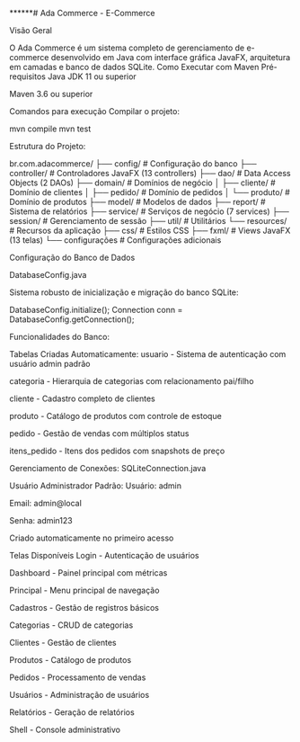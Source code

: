 ******# Ada Commerce - E-Commerce

Visão Geral

O Ada Commerce é um sistema completo de gerenciamento de e-commerce desenvolvido em Java com interface gráfica JavaFX, arquitetura em camadas e banco de dados SQLite.
Como Executar com Maven
Pré-requisitos
Java JDK 11 ou superior

Maven 3.6 ou superior

Comandos para execução
Compilar o projeto:

mvn compile
mvn test

Estrutura do Projeto:

br.com.adacommerce/
├── config/              # Configuração do banco
├── controller/          # Controladores JavaFX (13 controllers)
├── dao/                 # Data Access Objects (2 DAOs)
├── domain/              # Domínios de negócio
│   ├── cliente/         # Domínio de clientes
│   ├── pedido/          # Domínio de pedidos
│   └── produto/         # Domínio de produtos
├── model/               # Modelos de dados
├── report/              # Sistema de relatórios
├── service/             # Serviços de negócio (7 services)
├── session/             # Gerenciamento de sessão
├── util/                # Utilitários
└── resources/           # Recursos da aplicação
├── css/             # Estilos CSS
├── fxml/            # Views JavaFX (13 telas)
└── configurações    # Configurações adicionais

Configuração do Banco de Dados

DatabaseConfig.java

Sistema robusto de inicialização e migração do banco SQLite:

DatabaseConfig.initialize();
Connection conn = DatabaseConfig.getConnection();

Funcionalidades do Banco:

Tabelas Criadas Automaticamente:
usuario - Sistema de autenticação com usuário admin padrão

categoria - Hierarquia de categorias com relacionamento pai/filho

cliente - Cadastro completo de clientes

produto - Catálogo de produtos com controle de estoque

pedido - Gestão de vendas com múltiplos status

itens_pedido - Itens dos pedidos com snapshots de preço

Gerenciamento de Conexões:
SQLiteConnection.java

Usuário Administrador Padrão:
Usuário: admin

Email: admin@local

Senha: admin123

Criado automaticamente no primeiro acesso


Telas Disponíveis
Login - Autenticação de usuários

Dashboard - Painel principal com métricas

Principal - Menu principal de navegação

Cadastros - Gestão de registros básicos

Categorias - CRUD de categorias

Clientes - Gestão de clientes

Produtos - Catálogo de produtos

Pedidos - Processamento de vendas

Usuários - Administração de usuários

Relatórios - Geração de relatórios

Shell - Console administrativo

